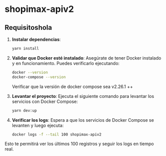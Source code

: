 # shopimax-apiv2

## Requisitoshola

1. **Instalar dependencias**:
    ```bash
    yarn install
    ```

2. **Validar que Docker esté instalado**:
    Asegúrate de tener Docker instalado y en funcionamiento. Puedes verificarlo ejecutando:
    ```bash
    docker --version
    docker-compose --version
    ```
    Verificar que la versión de docker compose sea v2.26.1 ++

3. **Levantar el proyecto**:
    Ejecuta el siguiente comando para levantar los servicios con Docker Compose:
    ```bash
    yarn dev:up
    ```

4. **Verificar los logs**:
    Espera a que los servicios de Docker Compose se levanten y luego ejecuta:
    ```bash
    docker logs -f --tail 100 shopimax-apiv2
    ```

Esto te permitirá ver los últimos 100 registros y seguir los logs en tiempo real.
